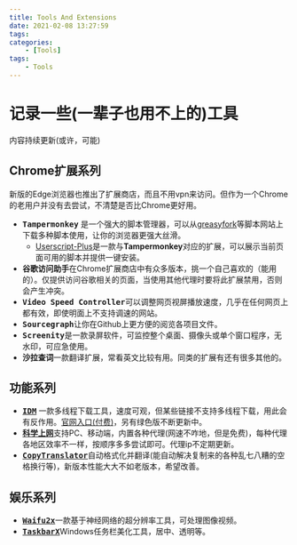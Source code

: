 ```yaml
---
title: Tools And Extensions
date: 2021-02-08 13:27:59
tags:
categories:
    - [Tools]
tags:
    - Tools
---
```


# 记录一些(一辈子也用不上的)工具
内容持续更新(或许，可能)
<!-- more --->

## Chrome扩展系列
新版的Edge浏览器也推出了扩展商店，而且不用vpn来访问。但作为一个Chrome的老用户并没有去尝试，不清楚是否比Chrome更好用。   
* <kbd>**Tampermonkey**</kbd> 是一个强大的脚本管理器，可以从[greasyfork](https://greasyfork.org/zh-CN)等脚本网站上下载多种脚本使用，让你的浏览器更强大丝滑。
  * [Userscript-Plus](https://github.com/jae-jae/Userscript-Plus)是一款与**Tampermonkey**对应的扩展，可以展示当前页面可用的脚本并提供一键安装。
* <kbd>**谷歌访问助手**</kbd>在Chrome扩展商店中有众多版本，挑一个自己喜欢的（能用的）。仅提供访问谷歌相关的页面，当使用其他代理时要将此扩展禁用，否则会产生冲突。
* <kbd>**Video Speed Controller**</kbd>可以调整网页视屏播放速度，几乎在任何网页上都有效，即使明面上不支持调速的网站。
* <kbd>**Sourcegraph**</kbd>让你在Github上更方便的阅览各项目文件。
* <kbd>**Screenity**</kbd>是一款录屏软件，可监控整个桌面、摄像头或单个窗口程序，无水印，可应急使用。
* <kbd>**沙拉查词**</kbd>一款翻译扩展，常看英文比较有用。同类的扩展有还有很多其他的。

## 功能系列
* <kbd>[**IDM**]((http://www.internetdownloadmanager.com/))</kbd> 一款多线程下载工具，速度可观，但某些链接不支持多线程下载，用此会有反作用。[官网入口(付费)](http://www.internetdownloadmanager.com/)，另有绿色版不断更新中。
* <kbd>[**科学上网**](https://github.com/bannedbook/fanqiang)</kbd>支持PC、移动端，内置各种代理(网速不咋地，但是免费)，每种代理各地区效率不一样，按顺序多多尝试即可。代理ip不定期更新。
* <kbd>[**CopyTranslator**](https://github.com/CopyTranslator/CopyTranslator)</kbd>自动格式化并翻译(能自动解决复制来的各种乱七八糟的空格换行等)，新版本性能大大不如老版本，希望改善。

## 娱乐系列
* <kbd>[**Waifu2x**](https://github.com/AaronFeng753/Waifu2x-Extension-GUI)</kbd>一款基于神经网络的超分辨率工具，可处理图像视频。
* <kbd>[**TaskbarX**](https://github.com/ChrisAnd1998/TaskbarX)</kbd>Windows任务栏美化工具，居中、透明等。